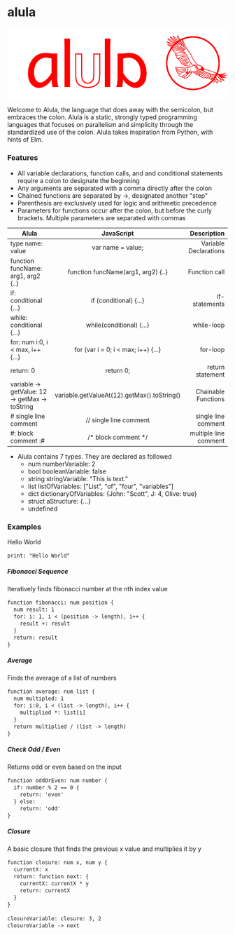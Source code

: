 # alula

![alula logo](Alula.png)

Welcome to Alula, the language that does away with the semicolon, but embraces the colon. Alula is a static, strongly typed programming languages that focuses on parallelism and simplicity through the standardized use of the colon. Alula takes inspiration from Python, with hints of Elm.


### Features
* All variable declarations, function calls, and and conditional statements require a colon to designate the beginning
* Any arguments are separated with a comma directly after the colon
* Chained functions are separated by ->, designated another "step"
* Parenthesis are exclusively used for logic and arithmetic precedence
* Parameters for functions occur after the colon, but before the curly brackets. Multiple parameters are separated with commas

| Alula                     | JavaScript         | Description   |
| ------------------------- |:----------------:| ---------:|
| type name: value   | var name = value; | Variable Declarations|
| function funcName: arg1, arg2 {..} | function funcName(arg1, arg2) {..} | Function call |
| if: conditional {...} | if (conditional) {...}           | if-statements |
| while: conditional {...}| while(conditional) {...} | while-loop |
| for: num i:0, i < max, i++ {...} | for (var i = 0; i < max; i++) {...} | for-loop |
| return: 0 | return 0; | return statement |
| variable -> getValue: 12 -> getMax -> toString | variable.getValueAt(12).getMax().toString() | Chainable Functions
| # single line comment | // single line comment | single line comment |
| #: block comment :# | /\* block comment */ | multiple line comment |


* Alula contains 7 types. They are declared as followed
  * num numberVariable: 2
  * bool booleanVariable: false
  * string stringVariable: "This is text."
  * list listOfVariables<type>: ["List", "of", "four", "variables"]
  * dict dictionaryOfVariables: {John: "Scott", J: 4, Olive: true}
  * struct aStructure: {...}
  * undefined

### Examples
Hello World
```
print: "Hello World"
```

##### Fibonacci Sequence
Iteratively finds fibonacci number at the nth index value
```
function fibonacci: num position {
  num result: 1
  for: i: 1, i < (position -> length), i++ {
    result +: result
  }
  return: result
}
```

##### Average
Finds the average of a list of numbers
```
function average: num list {
  num multipled: 1
  for: i:0, i < (list -> length), i++ {
    multiplied *: list[i]
  }
  return multiplied / (list -> length)
}
```

##### Check Odd / Even
Returns odd or even based on the input
```
function oddOrEven: num number {
  if: number % 2 == 0 {
    return: 'even'
  } else:
    return: 'odd'
}
```

##### Closure
A basic closure that finds the previous x value and multiplies it by y
```
function closure: num x, num y {
  currentX: x
  return: function next: {
    currentX: currentX * y
    return: currentX
  }
}

closureVariable: closure: 3, 2    
closureVariable -> next
```

